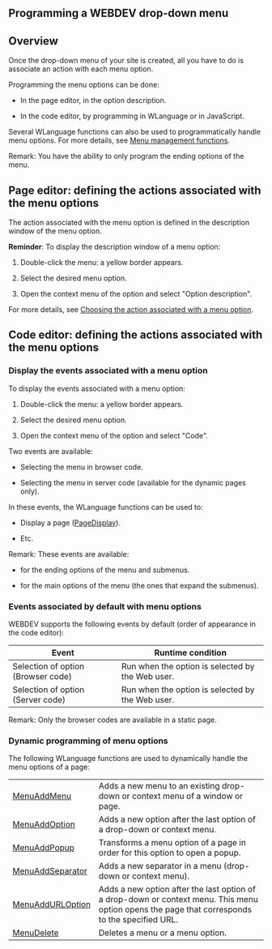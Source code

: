 
## Programming a WEBDEV drop-down menu
			



<a name="NOTE1"></a>
<a name="NOTE1_1"></a>


## Overview
<a name="overview_ELTTEXTE000151"></a>
Once the drop-down menu of your site is created, all you have to do is associate an action with each menu option.

Programming the menu options can be done:

- In the page editor, in the option description.

- In the code editor, by programming in WLanguage or in JavaScript.




Several WLanguage functions can also be used to programmatically handle menu options. For more details, see [Menu management functions](../WDLang1/3038016.md). 

Remark: You have the ability to only program the ending options of the menu.

<a name="NOTE2"></a>
<a name="NOTE2_1"></a>


## Page editor: defining the actions associated with the menu options
<a name="page_editor_defining_the_actions_associated_with_the_menu_options_ELTTEXTE000175"></a>
The action associated with the menu option is defined in the description window of the menu option.

**Reminder**: To display the description window of a menu option:

1. Double-click the menu: a yellow border appears.

2. Select the desired menu option.

3. Open the context menu of the option and select "Option description".




For more details, see [Choosing the action associated with a menu option](../WDChamp/1010044.md).

<a name="NOTE3"></a>
<a name="NOTE3_1"></a>


## Code editor: defining the actions associated with the menu options
<a name="code_editor_defining_the_actions_associated_with_the_menu_options_ELTTEXTE000199"></a>


### Display the events associated with a menu option
<a name="display_the_events_associated_with_menu_option_ELTPARAGRAPHE000048"></a>

To display the events associated with a menu option:

1. Double-click the menu: a yellow border appears.

2. Select the desired menu option.

3. Open the context menu of the option and select "Code".




Two events are available:

- Selecting the menu in browser code.

- Selecting the menu in server code (available for the dynamic pages only).




In these events, the WLanguage functions can be used to:

- Display a page ([PageDisplay](../WDLang2/3058008.md)).

- Etc.




Remark: These events are available: 

- for the ending options of the menu and submenus. 

- for the main options of the menu (the ones that expand the submenus). 



<a name="NOTE3_2"></a>


### Events associated by default with menu options
<a name="events_associated_default_with_menu_options_ELTPARAGRAPHE000079"></a>

WEBDEV supports the following events by default (order of appearance in the code editor):

| Event | Runtime condition |
| --- | --- |
| Selection of option (Browser code) | Run when the option is selected by the Web user. |
| Selection of option (Server code) | Run when the option is selected by the Web user. |

Remark: Only the browser codes are available in a static page.
<a name="NOTE3_3"></a>


### Dynamic programming of menu options
<a name="dynamic_programming_menu_options_ELTPARAGRAPHE000101"></a>The following WLanguage functions are used to dynamically handle the menu options of a page:



|   |   |
| --- | --- |
| [MenuAddMenu](../WDLang1/1000017266.md) | Adds a new menu to an existing drop-down or context menu of a window or page. |
| [MenuAddOption](../WDLang1/1000017262.md) | Adds a new option after the last option of a drop-down or context menu. |
| [MenuAddPopup](../WDLang1/1000020583.md) | Transforms a menu option of a page in order for this option to open a popup. |
| [MenuAddSeparator](../WDLang1/1000017270.md) | Adds a new separator in a menu (drop-down or context menu). |
| [MenuAddURLOption](../WDLang1/1000018529.md) | Adds a new option after the last option of a drop-down or context menu. This menu option opens the page that corresponds to the specified URL. |
| [MenuDelete](../WDLang1/3038058.md) | Deletes a menu or a menu option. |






